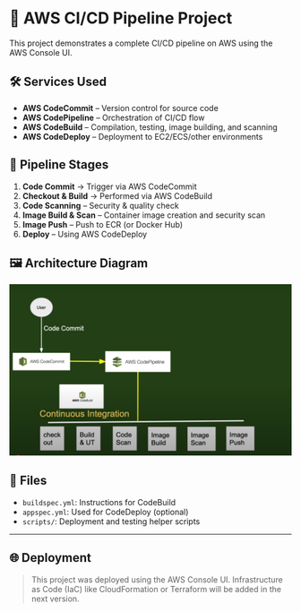 # 🚀 AWS CI/CD Pipeline Project

This project demonstrates a complete CI/CD pipeline on AWS using the AWS Console UI.

## 🛠 Services Used
- **AWS CodeCommit** – Version control for source code
- **AWS CodePipeline** – Orchestration of CI/CD flow
- **AWS CodeBuild** – Compilation, testing, image building, and scanning
- **AWS CodeDeploy** – Deployment to EC2/ECS/other environments

## 🧩 Pipeline Stages
1. **Code Commit** → Trigger via AWS CodeCommit
2. **Checkout & Build** → Performed via AWS CodeBuild
3. **Code Scanning** – Security & quality check
4. **Image Build & Scan** – Container image creation and security scan
5. **Image Push** – Push to ECR (or Docker Hub)
6. **Deploy** – Using AWS CodeDeploy

## 🖼 Architecture Diagram

![CI/CD Diagram](Diagram\complete_cicd_using_aws.png)

## 📄 Files
- `buildspec.yml`: Instructions for CodeBuild
- `appspec.yml`: Used for CodeDeploy (optional)
- `scripts/`: Deployment and testing helper scripts

---

## 🌐 Deployment

> This project was deployed using the AWS Console UI. Infrastructure as Code (IaC) like CloudFormation or Terraform will be added in the next version.
